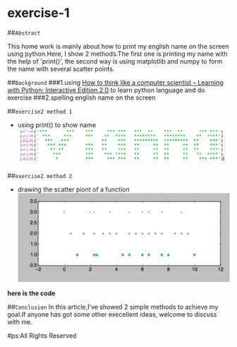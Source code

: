 # exercise-1

##`Abstract`
>
This home work is mainly about how to print my english name on the screen using python.Here, I show 2 methods.The first one is printing my name with the help of 'print()', the second way is using matplotlib and numpy to form the name with several scatter points.

##`Background`
###1.using [How to think like a computer scientist – Learning with Python: Interactive Edition 2.0](http://interactivepython.org/runestone/static/thinkcspy/index.html) to learn python language and do exercise
###2.spelling english name on the screen

##`exercise2 method 1`
* using print() to show name 
![name1](https://github.com/LuxAsteria/test3/blob/master/method1.png)

##`exercise2 method 2`
* drawing the scatter piont of a function
![name2](https://github.com/LuxAsteria/test3/blob/master/屏幕快照%202016-09-16%20下午12.19.04.png)

**here is the code**
  
##`Conclusion`
In this article,I've showed 2 simple methods to achieve my goal.If anyone has got some other execellent ideas, welcome to discuss with me.


#ps:All Rights Reserved

